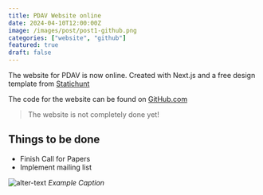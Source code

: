 ```yaml
---
title: PDAV Website online
date: 2024-04-10T12:00:00Z
image: /images/post/post1-github.png
categories: ["website", "github"]
featured: true
draft: false
---
```


The website for PDAV is now online. Created with Next.js and a free design template from <a href="https://statichunt.com/demo/nextjs-geeky" target="_blank">Statichunt</a>

The code for the website can be found on <a href="https://github.com/ieee-vis-pdav/pdav-website" target="_blank">GitHub.com</a>

> The website is not completely done yet!

## Things to be done

- Finish Call for Papers
- Implement mailing list


![alter-text](/images/post/post-1.png)
*Example Caption*
